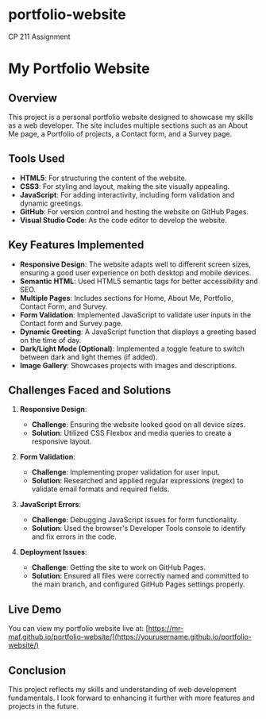 # portfolio-website
CP 211 Assignment 

# My Portfolio Website

## Overview
This project is a personal portfolio website designed to showcase my skills as a web developer. The site includes multiple sections such as an About Me page, a Portfolio of projects, a Contact form, and a Survey page.

## Tools Used
- **HTML5**: For structuring the content of the website.
- **CSS3**: For styling and layout, making the site visually appealing.
- **JavaScript**: For adding interactivity, including form validation and dynamic greetings.
- **GitHub**: For version control and hosting the website on GitHub Pages.
- **Visual Studio Code**: As the code editor to develop the website.

## Key Features Implemented
- **Responsive Design**: The website adapts well to different screen sizes, ensuring a good user experience on both desktop and mobile devices.
- **Semantic HTML**: Used HTML5 semantic tags for better accessibility and SEO.
- **Multiple Pages**: Includes sections for Home, About Me, Portfolio, Contact Form, and Survey.
- **Form Validation**: Implemented JavaScript to validate user inputs in the Contact form and Survey page.
- **Dynamic Greeting**: A JavaScript function that displays a greeting based on the time of day.
- **Dark/Light Mode (Optional)**: Implemented a toggle feature to switch between dark and light themes (if added).
- **Image Gallery**: Showcases projects with images and descriptions.

## Challenges Faced and Solutions
1. **Responsive Design**:
   - **Challenge**: Ensuring the website looked good on all device sizes.
   - **Solution**: Utilized CSS Flexbox and media queries to create a responsive layout.

2. **Form Validation**:
   - **Challenge**: Implementing proper validation for user input.
   - **Solution**: Researched and applied regular expressions (regex) to validate email formats and required fields.

3. **JavaScript Errors**:
   - **Challenge**: Debugging JavaScript issues for form functionality.
   - **Solution**: Used the browser's Developer Tools console to identify and fix errors in the code.

4. **Deployment Issues**:
   - **Challenge**: Getting the site to work on GitHub Pages.
   - **Solution**: Ensured all files were correctly named and committed to the main branch, and configured GitHub Pages settings properly.

## Live Demo
You can view my portfolio website live at: [https://mr-maf.github.io/portfolio-website/](https://yourusername.github.io/portfolio-website/)

## Conclusion
This project reflects my skills and understanding of web development fundamentals. I look forward to enhancing it further with more features and projects in the future.
